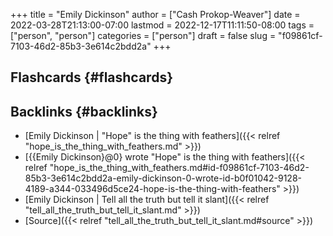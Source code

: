 +++
title = "Emily Dickinson"
author = ["Cash Prokop-Weaver"]
date = 2022-03-28T21:13:00-07:00
lastmod = 2022-12-17T11:11:50-08:00
tags = ["person", "person"]
categories = ["person"]
draft = false
slug = "f09861cf-7103-46d2-85b3-3e614c2bdd2a"
+++

## Flashcards {#flashcards}


## Backlinks {#backlinks}

-   [Emily Dickinson | "Hope" is the thing with feathers]({{< relref "hope_is_the_thing_with_feathers.md" >}})
-   [{{Emily Dickinson}@0} wrote "Hope" is the thing with feathers]({{< relref "hope_is_the_thing_with_feathers.md#id-f09861cf-7103-46d2-85b3-3e614c2bdd2a-emily-dickinson-0-wrote-id-b0f01042-9128-4189-a344-033496d5ce24-hope-is-the-thing-with-feathers" >}})
-   [Emily Dickinson | Tell all the truth but tell it slant]({{< relref "tell_all_the_truth_but_tell_it_slant.md" >}})
-   [Source]({{< relref "tell_all_the_truth_but_tell_it_slant.md#source" >}})
